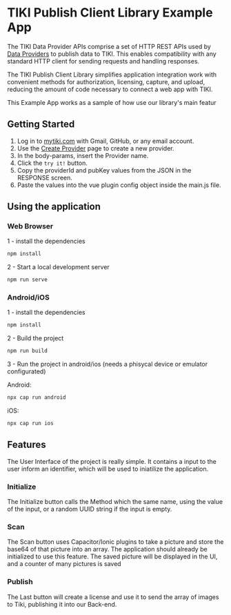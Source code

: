 # TIKI Publish Client Library Example App

The TIKI Data Provider APIs comprise a set of HTTP REST APIs used by [Data Providers](https://mytiki.com/reference/overview) to publish data to TIKI. This enables compatibility with any standard HTTP client for sending requests and handling responses.

The TIKI Publish Client Library simplifies application integration work with convenient methods for authorization, licensing, capture, and upload, reducing the amount of code necessary to connect a web app with TIKI.

This Example App works as a sample of how use our library's main featur

## Getting Started

1. Log in to [mytiki.com](https://account.mytiki.com/pages/login) with Gmail, GitHub, or any email account.
2. Use the [Create Provider](https://mytiki.com/reference/account-provider-create) page to create a new provider.
3. In the body-params, insert the Provider name.
4. Click the `try it!` button.
5. Copy the providerId and pubKey values from the JSON in the RESPONSE screen. 
6. Paste the values into the vue plugin config object inside the main.js file.

## Using the application


### Web Browser

1 - install the dependencies

```bash
npm install 
```

2 - Start a local development server

```bash
npm run serve 
```

### Android/iOS

1 - install the dependencies 

```bash
npm install 
```

2 - Build the project 

```bash
npm run build 
```

3 - Run the project in android/ios (needs a phisycal device or emulator configurated)

Android:
```bash
npx cap run android
```

iOS:
```bash
npx cap run ios 
```

## Features

The User Interface of the project is really simple. It contains a input to the user inform an identifier, which will be used to iniatilize the application.


### Initialize 
The Initialize button calls the Method which the same name, using the value of the input, or a random UUID string if the input is empty.

### Scan
The Scan button uses Capacitor/Ionic plugins to take a picture and store the base64 of that picture into an array. The application should already be initialized to use this feature.
The saved picture will be displayed in the UI, and a counter of many pictures is saved

### Publish
The Last button will create a license and use it to send the array of images to Tiki, publishing it into our Back-end.


